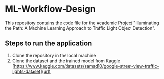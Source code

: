 # ML-Workflow-Design

This repository contains the code file for the Academic Project "Illuminating the Path: A Machine Learning Approach to Traffic Light Object Detection".

## Steps to run the application

1. Clone the repository in the local machine
2. Clone the dataset and the trained model from Kaggle [https://www.kaggle.com/datasets/samad10/google-street-view-traffic-lights-dataset](url)
